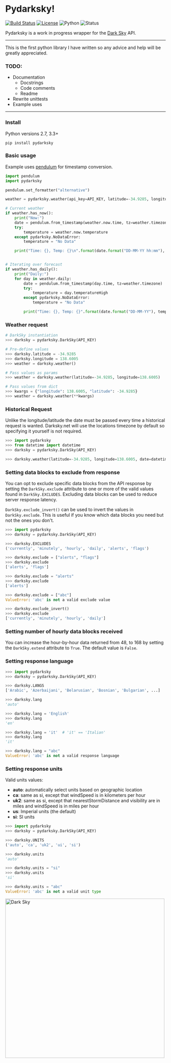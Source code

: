 Pydarksky!
==========
[![Build Status](https://travis-ci.org/PvtHaggard/pydarksky.svg?branch=master)](https://travis-ci.org/PvtHaggard/pydarksky) [![License](https://img.shields.io/badge/License-GNU%20v3.0-blue.svg)](https://github.com/PvtHaggard/pydarksky/blob/master/LICENSE) ![Python](https://img.shields.io/badge/Python-2.7%2C%203.3%2C%203.4%2C%203.5%2C%203.6-blue.svg) ![Status](https://img.shields.io/badge/Status-Release-green.svg)



Pydarksky is a work in progress wrapper for the [Dark Sky](https://www.darksky.net) API.

-----

This is the first python library I have written so any advice and help will be greatly appreciated.

### TODO:
* Documentation
    * Docstrings
    * Code comments
    * Readme
* Rewrite unittests
* Example uses


----
### Install
Python versions 2.7, 3.3+
```
pip install pydarksky
```

### Basic usage
Example uses [pendulum](https://github.com/sdispater/pendulum) for timestamp conversion.
```python
import pendulum
import pydarksky

pendulum.set_formatter("alternative")

weather = pydarksky.weather(api_key=API_KEY, latitude=-34.9285, longitude=138.6005)

# Current weather
if weather.has_now():
    print("Now:")
    date = pendulum.from_timestamp(weather.now.time, tz=weather.timezone)
    try:
        temperature = weather.now.temperature
    except pydarksky.NoDataError:
        temperature = "No Data"

    print("Time: {}, Temp: {}\n".format(date.format("DD-MM-YY hh:mm"), temperature))


# Iterating over forecast
if weather.has_daily():
    print("Daily:")
    for day in weather.daily:
        date = pendulum.from_timestamp(day.time, tz=weather.timezone)
        try:
            temperature = day.temperatureHigh
        except pydarksky.NoDataError:
            temperature = "No Data"

        print("Time: {}, Temp: {}".format(date.format("DD-MM-YY"), temperature))
```

### Weather request
```python
# DarkSky instantiation
>>> darksky = pydarksky.DarkSky(API_KEY)

# Pre-define values
>>> darksky.latitude = -34.9285
>>> darksky.longitude = 138.6005
>>> weather = darksky.weather()

# Pass values as params
>>> weather = darksky.weather(latitude=-34.9285, longitude=138.6005)

# Pass values from dict
>>> kwargs = {"longitude": 138.6005, "latitude": -34.9285}
>>> weather = darksky.weather(**kwargs)
```

### Historical Request
Unlike the longitude/latitude the date must be passed every time a historical request is wanted.
Darksky.net will use the locations timezone by default so specifying it yourself is not required.

```python
>>> import pydarksky
>>> from datetime import datetime
>>> darksky = pydarksky.DarkSky(API_KEY)

>>> darksky.weather(latitude=-34.9285, longitude=138.6005, date=datetime(2017, 1, 1))
```

### Setting data blocks to exclude from response
You can opt to exclude specific data blocks from the API response by setting the `DarkSky.exclude` attribute to one or more of the valid values found in `DarkSky.EXCLUDES`. Excluding data blocks can be used to reduce server response latency.

`DarkSky.exclude_invert()` can be used to invert the values in `DarkSky.exclude`. This is useful if you know which data blocks you need but not the ones you don't.

```python
>>> import pydarksky
>>> darksky = pydarksky.DarkSky(API_KEY)

>>> darksky.EXCLUDES
('currently', 'minutely', 'hourly', 'daily', 'alerts', 'flags')

>>> darksky.exclude = ["alerts", "flags"]
>>> darksky.exclude
['alerts', 'flags']

>>> darksky.exclude = "alerts"
>>> darksky.exclude
['alerts']

>>> darksky.exclude = ["abc"]
ValueError: 'abc' is not a valid exclude value

>>> darksky.exclude_invert()
>>> darksky.exclude
['currently', 'minutely', 'hourly', 'daily']
```

### Setting number of hourly data blocks received
You can increase the hour-by-hour data returned from 48, to 168 by setting the `DarkSky.extend` attribute to `True`. The default value is `False`.

### Setting response language
```python
>>> import pydarksky
>>> darksky = pydarksky.DarkSky(API_KEY)

>>> darksky.LANGS
['Arabic', 'Azerbaijani', 'Belarusian', 'Bosnian', 'Bulgarian', ...]

>>> darksky.lang
'auto'

>>> darksky.lang = 'English'
>>> darksky.lang
'en'

>>> darksky.lang = 'it'  # 'it' == 'Italian'
>>> darksky.lang
'it'

>>> darksky.lang = "abc"
ValueError: 'abc' is not a valid response language
```


### Setting response units

Valid units values:

* **auto**: automatically select units based on geographic location
* **ca**: same as si, except that windSpeed is in kilometers per hour
* **uk2**: same as si, except that nearestStormDistance and visibility are in miles and windSpeed is in miles per hour
* **us**: Imperial units (the default)
* **si**: SI units


```python
>>> import pydarksky
>>> darksky = pydarksky.DarkSky(API_KEY)

>>> darksky.UNITS
('auto', 'ca', 'uk2', 'ui', 'si')

>>> darksky.units
'auto'

>>> darksky.units = "si"
>>> darksky.units
'si'

>>> darksky.units = "abc"
ValueError: 'abc' is not a valid unit type
```



<a href="https://darksky.net/poweredby/"> <img src="https://darksky.net/dev/img/attribution/poweredby-oneline.png" alt="Dark Sky" width="500px"/></a>
